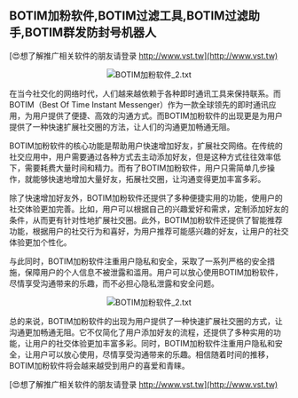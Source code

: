 ## **BOTIM加粉软件,BOTIM过滤工具,BOTIM过滤助手,BOTIM群发防封号机器人**

[😍想了解推广相关软件的朋友请登录 http://www.vst.tw](http://www.vst.tw)

 <center><img src="https://vst.tw/MP4/tuiguang/png/3.png" alt="BOTIM加粉软件_2.txt"></center>

在当今社交化的网络时代，人们越来越依赖于各种即时通讯工具来保持联系。而BOTIM（Best Of Time Instant Messenger）作为一款全球领先的即时通讯应用，为用户提供了便捷、高效的沟通方式。而BOTIM加粉软件的出现更是为用户提供了一种快速扩展社交圈的方法，让人们的沟通更加畅通无阻。

BOTIM加粉软件的核心功能是帮助用户快速增加好友，扩展社交网络。在传统的社交应用中，用户需要通过各种方式去主动添加好友，但是这种方式往往效率低下，需要耗费大量时间和精力。而有了BOTIM加粉软件，用户只需简单几步操作，就能够快速地增加大量好友，拓展社交圈，让沟通变得更加丰富多彩。

除了快速增加好友外，BOTIM加粉软件还提供了多种便捷实用的功能，使用户的社交体验更加完善。比如，用户可以根据自己的兴趣爱好和需求，定制添加好友的条件，从而更有针对性地扩展社交圈。此外，BOTIM加粉软件还提供了智能推荐功能，根据用户的社交行为和喜好，为用户推荐可能感兴趣的好友，让用户的社交体验更加个性化。

与此同时，BOTIM加粉软件注重用户隐私和安全，采取了一系列严格的安全措施，保障用户的个人信息不被泄露和滥用。用户可以放心使用BOTIM加粉软件，尽情享受沟通带来的乐趣，而不必担心隐私泄露和安全问题。

 <center><img src="https://vst.tw/MP4/tuiguang/png/1.png" alt="BOTIM加粉软件_2.txt"></center>

总的来说，BOTIM加粉软件的出现为用户提供了一种快速扩展社交圈的方式，让沟通更加畅通无阻。它不仅简化了用户添加好友的流程，还提供了多种实用的功能，让用户的社交体验更加丰富多彩。同时，BOTIM加粉软件注重用户隐私和安全，让用户可以放心使用，尽情享受沟通带来的乐趣。相信随着时间的推移，BOTIM加粉软件将会越来越受到用户的喜爱和青睐。

[😍想了解推广相关软件的朋友请登录 http://www.vst.tw](http://www.vst.tw)



